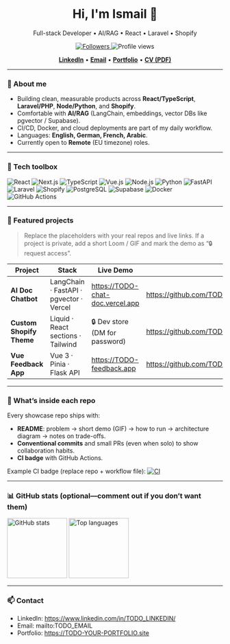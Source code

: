 <h1 align="center">Hi, I'm Ismail 👋</h1>
<p align="center">
  Full-stack Developer • AI/RAG • React • Laravel • Shopify
</p>

<p align="center">
  <!-- Followers + profile views -->
  <a href="https://github.com/TODO_YOUR_USERNAME">
    <img src="https://img.shields.io/github/followers/TODO_YOUR_USERNAME?style=social" alt="Followers" />
  </a>
  <img src="https://komarev.com/ghpvc/?username=TODO_YOUR_USERNAME&label=Profile%20views" alt="Profile views" />
</p>

<p align="center">
  <!-- Quick links -->
  <a href="https://www.linkedin.com/in/TODO_LINKEDIN/"><b>LinkedIn</b></a> •
  <a href="mailto:TODO_EMAIL"><b>Email</b></a> •
  <a href="https://TODO-YOUR-PORTFOLIO.site"><b>Portfolio</b></a> •
  <a href="https://github.com/TODO_YOUR_USERNAME/TODO_CV_REPO_OR_DRIVE_LINK"><b>CV (PDF)</b></a>
</p>

---

### 👤 About me
- Building clean, measurable products across **React/TypeScript**, **Laravel/PHP**, **Node/Python**, and **Shopify**.
- Comfortable with **AI/RAG** (LangChain, embeddings, vector DBs like pgvector / Supabase).
- CI/CD, Docker, and cloud deployments are part of my daily workflow.
- Languages: **English, German, French, Arabic**.
- Currently open to **Remote** (EU timezone) roles.

---

### 🧰 Tech toolbox

<!-- Keep this tight—add/remove as needed -->
![React](https://img.shields.io/badge/React-18-61DAFB?logo=react&logoColor=white)
![Next.js](https://img.shields.io/badge/Next.js-13-000000?logo=nextdotjs&logoColor=white)
![TypeScript](https://img.shields.io/badge/TypeScript-5-3178C6?logo=typescript&logoColor=white)
![Vue.js](https://img.shields.io/badge/Vue.js-3-42B883?logo=vuedotjs&logoColor=white)
![Node.js](https://img.shields.io/badge/Node.js-20-339933?logo=nodedotjs&logoColor=white)
![Python](https://img.shields.io/badge/Python-3.11-3776AB?logo=python&logoColor=white)
![FastAPI](https://img.shields.io/badge/FastAPI-—-009688?logo=fastapi&logoColor=white)
![Laravel](https://img.shields.io/badge/Laravel-—-FF2D20?logo=laravel&logoColor=white)
![Shopify](https://img.shields.io/badge/Shopify-Partner-96BF48?logo=shopify&logoColor=white)
![PostgreSQL](https://img.shields.io/badge/PostgreSQL-—-4169E1?logo=postgresql&logoColor=white)
![Supabase](https://img.shields.io/badge/Supabase-—-3ECF8E?logo=supabase&logoColor=white)
![Docker](https://img.shields.io/badge/Docker-—-2496ED?logo=docker&logoColor=white)
![GitHub Actions](https://img.shields.io/badge/GitHub%20Actions-CI-2088FF?logo=githubactions&logoColor=white)

---

### 🚀 Featured projects

> Replace the placeholders with your real repos and live links. If a project is private, add a short Loom / GIF and mark the demo as “🔒 request access”.

| Project | Stack | Live Demo | Repo |
|---|---|---|---|
| **AI Doc Chatbot** | LangChain · FastAPI · pgvector · Vercel | https://TODO-chat-doc.vercel.app | https://github.com/TODO_YOUR_USERNAME/TODO_AI_DOC_CHATBOT |
| **Custom Shopify Theme** | Liquid · React sections · Tailwind | 🔒 Dev store (DM for password) | https://github.com/TODO_YOUR_USERNAME/TODO_SHOPIFY_THEME |
| **Vue Feedback App** | Vue 3 · Pinia · Flask API | https://TODO-feedback.app | https://github.com/TODO_YOUR_USERNAME/TODO_VUE_FEEDBACK |

---

### 📝 What’s inside each repo
Every showcase repo ships with:
- **README**: problem → short demo (GIF) → how to run → architecture diagram → notes on trade-offs.
- **Conventional commits** and small PRs (even when solo) to show collaboration habits.
- **CI badge** with GitHub Actions.

Example CI badge (replace repo + workflow file):
[![CI](https://img.shields.io/github/actions/workflow/status/TODO_YOUR_USERNAME/TODO_REPO/ci.yml?branch=main)](https://github.com/TODO_YOUR_USERNAME/TODO_REPO/actions/workflows/ci.yml)

---

### 📊 GitHub stats (optional—comment out if you don’t want them)

<!-- Uses anuraghazra/github-readme-stats (public service). If rate-limited, it may not render immediately. -->
<p>
  <img
    src="https://github-readme-stats.vercel.app/api?username=TODO_YOUR_USERNAME&show_icons=true&hide_title=true"
    alt="GitHub stats"
    height="140"
  />
  <img
    src="https://github-readme-stats.vercel.app/api/top-langs/?username=TODO_YOUR_USERNAME&layout=compact"
    alt="Top languages"
    height="140"
  />
</p>

---

### 📫 Contact
- LinkedIn: https://www.linkedin.com/in/TODO_LINKEDIN/
- Email: mailto:TODO_EMAIL
- Portfolio: https://TODO-YOUR-PORTFOLIO.site
